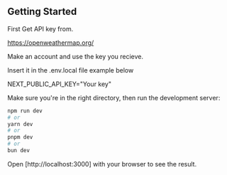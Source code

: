 ## Getting Started

First Get API key from.

https://openweathermap.org/

Make an account and use the key you recieve.

Insert it in the .env.local file example below

NEXT_PUBLIC_API_KEY="Your key"

Make sure you're in the right directory, then run the development server:

```bash
npm run dev
# or
yarn dev
# or
pnpm dev
# or
bun dev
```

Open [http://localhost:3000] with your browser to see the result.
